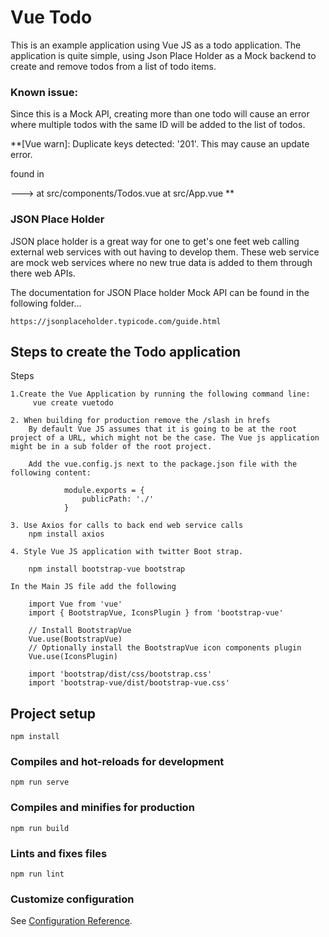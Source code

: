 # Vue Todo

This is an example application using Vue JS as a todo application. The application is quite simple, using Json Place Holder as a Mock backend to create and remove todos from a list of todo items. 

### Known issue:   
Since this is a Mock API, creating more than one todo will cause an error where multiple todos with the same ID will be added to the list of todos. 

**[Vue warn]: Duplicate keys detected: '201'. This may cause an update error.

found in

---> <Todos> at src/components/Todos.vue
       <App> at src/App.vue
         <Root>**

### JSON Place Holder
JSON place holder is a great way for one to get's one feet web calling external web services with out having to develop them. These web service are mock web services where no new true data is added to them through there web APIs. 

The documentation for JSON Place holder Mock API can be found in the following folder...

    https://jsonplaceholder.typicode.com/guide.html


## Steps to create the Todo application

Steps 

    1.Create the Vue Application by running the following command line:
         vue create vuetodo

    2. When building for production remove the /slash in hrefs
        By default Vue JS assumes that it is going to be at the root project of a URL, which might not be the case. The Vue js application might be in a sub folder of the root project. 

        Add the vue.config.js next to the package.json file with the following content:

                module.exports = {
                    publicPath: './'
                }

    3. Use Axios for calls to back end web service calls
        npm install axios

    4. Style Vue JS application with twitter Boot strap. 
        
        npm install bootstrap-vue bootstrap

    In the Main JS file add the following 

        import Vue from 'vue'
        import { BootstrapVue, IconsPlugin } from 'bootstrap-vue'

        // Install BootstrapVue
        Vue.use(BootstrapVue)
        // Optionally install the BootstrapVue icon components plugin
        Vue.use(IconsPlugin)

        import 'bootstrap/dist/css/bootstrap.css'
        import 'bootstrap-vue/dist/bootstrap-vue.css'

## Project setup
```
npm install
```

### Compiles and hot-reloads for development
```
npm run serve
```

### Compiles and minifies for production
```
npm run build
```

### Lints and fixes files
```
npm run lint
```

### Customize configuration
See [Configuration Reference](https://cli.vuejs.org/config/).
